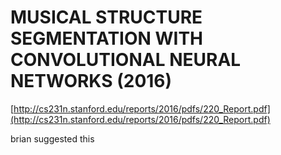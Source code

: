 # MUSICAL STRUCTURE SEGMENTATION WITH CONVOLUTIONAL NEURAL NETWORKS (2016)

[http://cs231n.stanford.edu/reports/2016/pdfs/220_Report.pdf](http://cs231n.stanford.edu/reports/2016/pdfs/220_Report.pdf)

brian suggested this